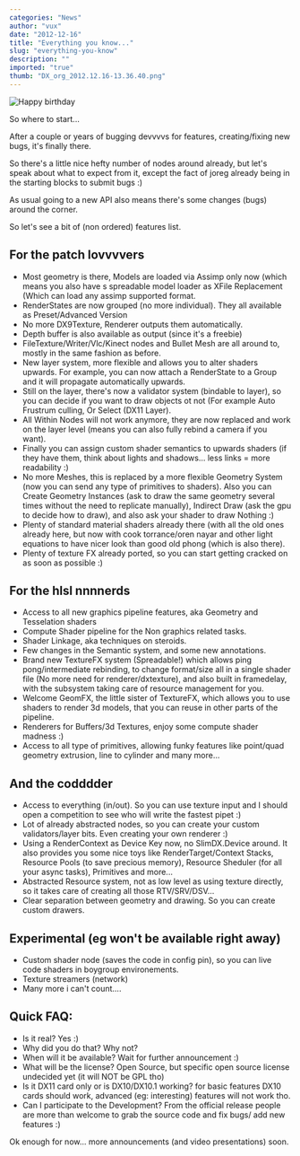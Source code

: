 ```yaml
---
categories: "News"
author: "vux"
date: "2012-12-16"
title: "Everything you know..."
slug: "everything-you-know"
description: ""
imported: "true"
thumb: "DX_org_2012.12.16-13.36.40.png"
---
```



![Happy birthday](DX_org_2012.12.16-13.36.40.png) 

So where to start...

After a couple or years of bugging devvvvs for features, creating/fixing new bugs, it's finally there.

So there's a little nice hefty number of nodes around already, but let's speak about what to expect from it, except the fact of joreg already being in the starting blocks to submit bugs :)

As usual going to a new API also means there's some changes (bugs) around the corner.

So let's see a bit of (non ordered) features list.
<!--break-->
##  For the patch lovvvvers
* Most geometry is there, Models are loaded via Assimp only now (which means you also have s spreadable model loader as XFile Replacement (Which can load any assimp supported format.
* RenderStates are now grouped (no more individual). They all available as Preset/Advanced Version
* No more DX9Texture, Renderer outputs them automatically.
* Depth buffer is also available as output (since it's a freebie)
* FileTexture/Writer/Vlc/Kinect nodes and Bullet Mesh are all around to, mostly in the same fashion as before.
* New layer system, more flexible and allows you to alter shaders upwards. For example, you can now attach a RenderState to a Group and it will propagate automatically upwards. 
* Still on the layer, there's now a validator system (bindable to layer), so you can decide if you want to draw objects ot not (For example Auto Frustrum culling, Or Select (DX11 Layer).
* All Within Nodes will not work anymore, they are now replaced and work on the layer level (means you can also fully rebind a camera if you want).
* Finally you can assign custom shader semantics to upwards shaders (if they have them, think about lights and shadows... less links = more readability :)
* No more Meshes, this is replaced by a more flexible Geometry System (now you can send any type of primitives to shaders). Also you can Create Geometry Instances (ask to draw the same geometry several times without the need to replicate manually), Indirect Draw (ask the gpu to decide how to draw), and also ask your shader to draw Nothing :)
* Plenty of standard material shaders already there (with all the old ones already here, but now with cook torrance/oren nayar and other light equations to have nicer look than good old phong (which is also there).
* Plenty of texture FX already ported, so you can start getting cracked on as soon as possible :)


##  For the hlsl nnnnerds
* Access to all new graphics pipeline features, aka Geometry and Tesselation shaders
* Compute Shader pipeline for the Non graphics related tasks.
* Shader Linkage, aka techniques on steroids.
* Few changes in the Semantic system, and some new annotations.
* Brand new TextureFX system (Spreadable!) which allows ping pong/intermediate rebinding, to change format/size all in a single shader file (No more need for renderer/dxtexture), and also built in framedelay,  with the subsystem taking care of resource management for you.
* Welcome GeomFX, the little sister of TextureFX, which allows you to use shaders to render 3d models, that you can reuse in other parts of the pipeline.
* Renderers for Buffers/3d Textures, enjoy some compute shader madness :)
* Access to all type of primitives, allowing funky features like point/quad geometry extrusion, line to cylinder and many more...

##  And the codddder
* Access to everything (in/out). So you can use texture input and I should open a competition to see who will write the fastest pipet :)
* Lot of already abstracted nodes, so you can create your custom validators/layer bits. Even creating your own renderer :)
* Using a RenderContext as Device Key now, no SlimDX.Device around. It also provides you some nice toys like RenderTarget/Context Stacks, Resource Pools (to save precious memory), Resource Sheduler (for all your async tasks), Primitives and more...
* Abstracted Resource system, not as low level as using texture directly, so it takes care of creating all those RTV/SRV/DSV...
* Clear separation between geometry and drawing. So you can create custom drawers.

##  Experimental (eg won't be available right away)
* Custom shader node (saves the code in config pin), so you can live code shaders in boygroup environements.
* Texture streamers (network)
* Many more i can't count....

##  Quick FAQ:
* Is it real? Yes :)
* Why did you do that? Why not?
* When will it be available? Wait for further announcement :)
* What will be the license? Open Source, but specific open source license undecided yet (it will NOT be GPL tho)
* Is it DX11 card only or is DX10/DX10.1 working? for basic features DX10 cards should work, advanced (eg: interesting) features will not work tho. 
* Can I participate to the Development? From the official release people are more than welcome to grab the source code and fix bugs/ add new features :)

Ok enough for now... more announcements (and video presentations) soon.